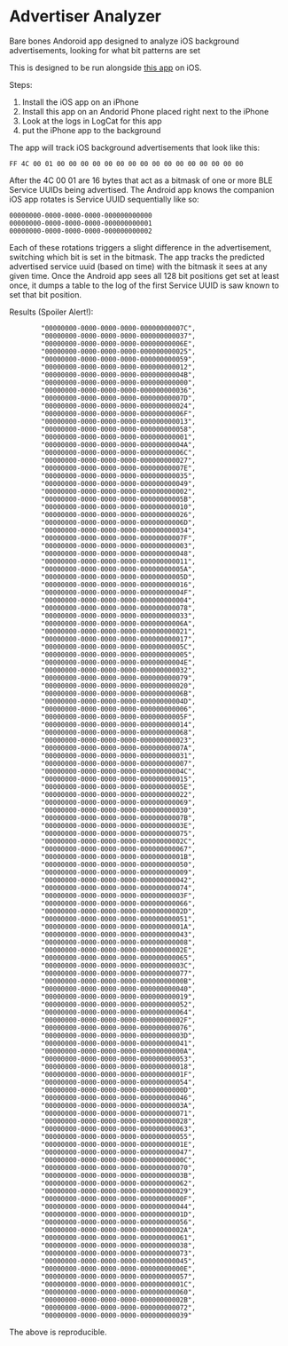 # Advertiser Analyzer

Bare bones Andoroid app designed to analyze iOS background advertisements, looking for what bit patterns are set

This is designed to be run alongside [this app](https://github.com/davidgyoung/BackgroundAdvertiser) on iOS.

Steps:

1. Install the iOS app on an iPhone
2. Install this app on an Andorid Phone placed right next to the iPhone
3. Look at the logs in LogCat for this app
4. put the iPhone app to the background

The app will track iOS background advertisements that look like this:

`FF 4C 00 01 00 00 00 00 00 00 00 00 00 00 00 00 00 00 00 00`

After the 4C 00 01 are 16 bytes that act as a bitmask of one or more BLE Service UUIDs being advertised.  The Android app knows the companion iOS app rotates is Service UUID sequentially like so:
```
00000000-0000-0000-0000-000000000000
00000000-0000-0000-0000-000000000001
00000000-0000-0000-0000-000000000002

```

Each of these rotations triggers a slight difference in the advertisement, switching which bit is set in the bitmask.  The app tracks the predicted advertised service uuid (based on time) with the bitmask
it sees at any given time.  Once the Android app sees all 128 bit positions get set at least once, it dumps a table to the log of the first Service UUID is saw known to set that bit position.


Results (Spoiler Alert!):

```
        "00000000-0000-0000-0000-00000000007C",
        "00000000-0000-0000-0000-000000000037",
        "00000000-0000-0000-0000-00000000006E",
        "00000000-0000-0000-0000-000000000025",
        "00000000-0000-0000-0000-000000000059",
        "00000000-0000-0000-0000-000000000012",
        "00000000-0000-0000-0000-00000000004B",
        "00000000-0000-0000-0000-000000000000",
        "00000000-0000-0000-0000-000000000036",
        "00000000-0000-0000-0000-00000000007D",
        "00000000-0000-0000-0000-000000000024",
        "00000000-0000-0000-0000-00000000006F",
        "00000000-0000-0000-0000-000000000013",
        "00000000-0000-0000-0000-000000000058",
        "00000000-0000-0000-0000-000000000001",
        "00000000-0000-0000-0000-00000000004A",
        "00000000-0000-0000-0000-00000000006C",
        "00000000-0000-0000-0000-000000000027",
        "00000000-0000-0000-0000-00000000007E",
        "00000000-0000-0000-0000-000000000035",
        "00000000-0000-0000-0000-000000000049",
        "00000000-0000-0000-0000-000000000002",
        "00000000-0000-0000-0000-00000000005B",
        "00000000-0000-0000-0000-000000000010",
        "00000000-0000-0000-0000-000000000026",
        "00000000-0000-0000-0000-00000000006D",
        "00000000-0000-0000-0000-000000000034",
        "00000000-0000-0000-0000-00000000007F",
        "00000000-0000-0000-0000-000000000003",
        "00000000-0000-0000-0000-000000000048",
        "00000000-0000-0000-0000-000000000011",
        "00000000-0000-0000-0000-00000000005A",
        "00000000-0000-0000-0000-00000000005D",
        "00000000-0000-0000-0000-000000000016",
        "00000000-0000-0000-0000-00000000004F",
        "00000000-0000-0000-0000-000000000004",
        "00000000-0000-0000-0000-000000000078",
        "00000000-0000-0000-0000-000000000033",
        "00000000-0000-0000-0000-00000000006A",
        "00000000-0000-0000-0000-000000000021",
        "00000000-0000-0000-0000-000000000017",
        "00000000-0000-0000-0000-00000000005C",
        "00000000-0000-0000-0000-000000000005",
        "00000000-0000-0000-0000-00000000004E",
        "00000000-0000-0000-0000-000000000032",
        "00000000-0000-0000-0000-000000000079",
        "00000000-0000-0000-0000-000000000020",
        "00000000-0000-0000-0000-00000000006B",
        "00000000-0000-0000-0000-00000000004D",
        "00000000-0000-0000-0000-000000000006",
        "00000000-0000-0000-0000-00000000005F",
        "00000000-0000-0000-0000-000000000014",
        "00000000-0000-0000-0000-000000000068",
        "00000000-0000-0000-0000-000000000023",
        "00000000-0000-0000-0000-00000000007A",
        "00000000-0000-0000-0000-000000000031",
        "00000000-0000-0000-0000-000000000007",
        "00000000-0000-0000-0000-00000000004C",
        "00000000-0000-0000-0000-000000000015",
        "00000000-0000-0000-0000-00000000005E",
        "00000000-0000-0000-0000-000000000022",
        "00000000-0000-0000-0000-000000000069",
        "00000000-0000-0000-0000-000000000030",
        "00000000-0000-0000-0000-00000000007B",
        "00000000-0000-0000-0000-00000000003E",
        "00000000-0000-0000-0000-000000000075",
        "00000000-0000-0000-0000-00000000002C",
        "00000000-0000-0000-0000-000000000067",
        "00000000-0000-0000-0000-00000000001B",
        "00000000-0000-0000-0000-000000000050",
        "00000000-0000-0000-0000-000000000009",
        "00000000-0000-0000-0000-000000000042",
        "00000000-0000-0000-0000-000000000074",
        "00000000-0000-0000-0000-00000000003F",
        "00000000-0000-0000-0000-000000000066",
        "00000000-0000-0000-0000-00000000002D",
        "00000000-0000-0000-0000-000000000051",
        "00000000-0000-0000-0000-00000000001A",
        "00000000-0000-0000-0000-000000000043",
        "00000000-0000-0000-0000-000000000008",
        "00000000-0000-0000-0000-00000000002E",
        "00000000-0000-0000-0000-000000000065",
        "00000000-0000-0000-0000-00000000003C",
        "00000000-0000-0000-0000-000000000077",
        "00000000-0000-0000-0000-00000000000B",
        "00000000-0000-0000-0000-000000000040",
        "00000000-0000-0000-0000-000000000019",
        "00000000-0000-0000-0000-000000000052",
        "00000000-0000-0000-0000-000000000064",
        "00000000-0000-0000-0000-00000000002F",
        "00000000-0000-0000-0000-000000000076",
        "00000000-0000-0000-0000-00000000003D",
        "00000000-0000-0000-0000-000000000041",
        "00000000-0000-0000-0000-00000000000A",
        "00000000-0000-0000-0000-000000000053",
        "00000000-0000-0000-0000-000000000018",
        "00000000-0000-0000-0000-00000000001F",
        "00000000-0000-0000-0000-000000000054",
        "00000000-0000-0000-0000-00000000000D",
        "00000000-0000-0000-0000-000000000046",
        "00000000-0000-0000-0000-00000000003A",
        "00000000-0000-0000-0000-000000000071",
        "00000000-0000-0000-0000-000000000028",
        "00000000-0000-0000-0000-000000000063",
        "00000000-0000-0000-0000-000000000055",
        "00000000-0000-0000-0000-00000000001E",
        "00000000-0000-0000-0000-000000000047",
        "00000000-0000-0000-0000-00000000000C",
        "00000000-0000-0000-0000-000000000070",
        "00000000-0000-0000-0000-00000000003B",
        "00000000-0000-0000-0000-000000000062",
        "00000000-0000-0000-0000-000000000029",
        "00000000-0000-0000-0000-00000000000F",
        "00000000-0000-0000-0000-000000000044",
        "00000000-0000-0000-0000-00000000001D",
        "00000000-0000-0000-0000-000000000056",
        "00000000-0000-0000-0000-00000000002A",
        "00000000-0000-0000-0000-000000000061",
        "00000000-0000-0000-0000-000000000038",
        "00000000-0000-0000-0000-000000000073",
        "00000000-0000-0000-0000-000000000045",
        "00000000-0000-0000-0000-00000000000E",
        "00000000-0000-0000-0000-000000000057",
        "00000000-0000-0000-0000-00000000001C",
        "00000000-0000-0000-0000-000000000060",
        "00000000-0000-0000-0000-00000000002B",
        "00000000-0000-0000-0000-000000000072",
        "00000000-0000-0000-0000-000000000039"
```

The above is reproducible.

 
